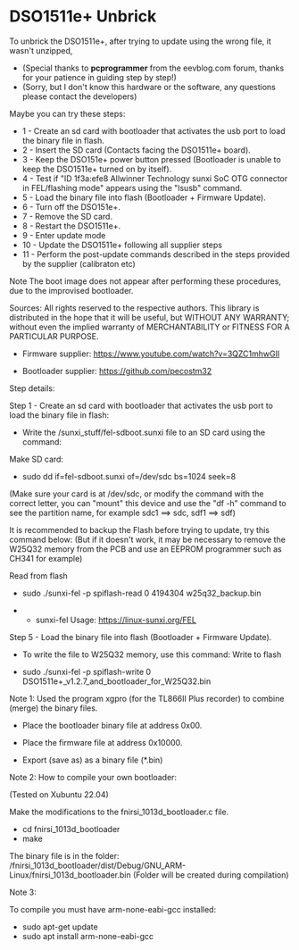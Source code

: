 # DSO1511e+ Unbrick


To unbrick the DSO1511e+, after trying to update using the wrong file, it wasn't unzipped,
- (Special thanks to **pcprogrammer** from the eevblog.com forum, thanks for your patience in guiding step by step!)
- (Sorry, but I don't know this hardware or the software, any questions please contact the developers)

Maybe you can try these steps:

- 1 - Create an sd card with bootloader that activates the usb port to load the binary file in flash.
- 2 - Insert the SD card (Contacts facing the DSO1511e+ board).
- 3 - Keep the DSO151e+ power button pressed (Bootloader is unable to keep the DSO1511e+ turned on by itself).
- 4 - Test if "ID 1f3a:efe8 Allwinner Technology sunxi SoC OTG connector in FEL/flashing mode" appears using the "lsusb" command.
- 5 - Load the binary file into flash (Bootloader + Firmware Update).
- 6 - Turn off the DSO151e+.
- 7 - Remove the SD card.
- 8 - Restart the DSO1511e+.
- 9 - Enter update mode
- 10 - Update the DSO1511e+ following all supplier steps
- 11 - Perform the post-update commands described in the steps provided by the supplier (calibraton etc)

Note The boot image does not appear after performing these procedures, due to the improvised bootloader.

Sources:
All rights reserved to the respective authors.
This library is distributed in the hope that it will be useful, but WITHOUT ANY WARRANTY; without even the implied warranty of MERCHANTABILITY or FITNESS FOR A PARTICULAR PURPOSE.

- Firmware supplier: https://www.youtube.com/watch?v=3QZC1mhwGlI

- Bootloader supplier: https://github.com/pecostm32

Step details:

Step 1 - Create an sd card with bootloader that activates the usb port to load the binary file in flash:
- Write the /sunxi_stuff/fel-sdboot.sunxi file to an SD card using the command:

Make SD card:

- sudo dd if=fel-sdboot.sunxi of=/dev/sdc bs=1024 seek=8


(Make sure your card is at /dev/sdc, or modify the command with the correct letter, you can "mount" this device and use the "df -h" command to see the partition name, for example sdc1 ==> sdc, sdf1 ==> sdf)


It is recommended to backup the Flash before trying to update, try this command below:
(But if it doesn't work, it may be necessary to remove the W25Q32 memory from the PCB and use an EEPROM programmer such as CH341 for example)

Read from flash

- sudo ./sunxi-fel -p spiflash-read 0 4194304 w25q32_backup.bin

- - sunxi-fel Usage: https://linux-sunxi.org/FEL

Step 5 - Load the binary file into flash (Bootloader + Firmware Update).

- To write the file to W25Q32 memory, use this command:
Write to flash

- sudo ./sunxi-fel -p spiflash-write 0 DSO1511e+_v1.2.7_and_bootloader_for_W25Q32.bin

Note 1:
Used the program xgpro (for the TL866II Plus recorder) to combine (merge) the binary files.

- Place the bootloader binary file at address 0x00.
- Place the firmware file at address 0x10000.

- Export (save as) as a binary file (*.bin)


Note 2:
How to compile your own bootloader:
  
(Tested on Xubuntu 22.04)

Make the modifications to the fnirsi_1013d_bootloader.c file.

- cd fnirsi_1013d_bootloader
- make

The binary file is in the folder: 
/fnirsi_1013d_bootloader/dist/Debug/GNU_ARM-Linux/fnirsi_1013d_bootloader.bin
(Folder will be created during compilation)

Note 3:

To compile you must have arm-none-eabi-gcc installed:

- sudo apt-get update
- sudo apt install arm-none-eabi-gcc
